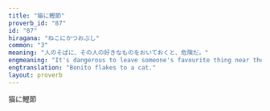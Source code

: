 ```yaml
---
title: "猫に鰹節"
proverb_id: "87"
id: "87"
hiragana: "ねこにかつおぶし"
common: "3"
meaning: "人のそばに、その人の好きなものをおいておくと、危険だ。"
engmeaning: "It's dangerous to leave someone's favourite thing near them."
engtranslation: "Bonito flakes to a cat."
layout: proverb
---
```


猫に鰹節
